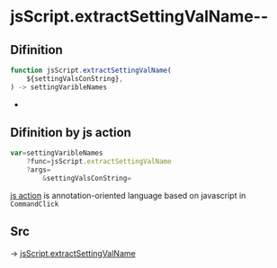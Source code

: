 # jsScript.extractSettingValName--

## Difinition

```js.js
function jsScript.extractSettingValName(
	${settingValsConString},
) -> settingVaribleNames
```

- 


## Difinition by js action

```js.js
var=settingVaribleNames
	?func=jsScript.extractSettingValName
	?args=
		&settingValsConString=
```

[js action](#) is annotation-oriented language based on javascript in `CommandClick`



## Src

-> [jsScript.extractSettingValName](https://github.com/puutaro/CommandClick/blob/master/app/src/main/java/com/puutaro/commandclick/fragment_lib/terminal_fragment/js_interface/edit/JsScript.kt#L224)


